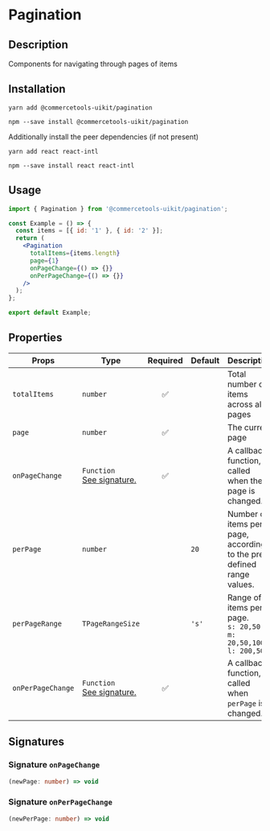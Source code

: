 <!-- THIS IS AN AUTOGENERATED FILE. DO NOT EDIT THIS FILE DIRECTLY. -->
<!-- This file is created by the `yarn generate-readme` script. -->

# Pagination

## Description

Components for navigating through pages of items

## Installation

```
yarn add @commercetools-uikit/pagination
```

```
npm --save install @commercetools-uikit/pagination
```

Additionally install the peer dependencies (if not present)

```
yarn add react react-intl
```

```
npm --save install react react-intl
```

## Usage

```jsx
import { Pagination } from '@commercetools-uikit/pagination';

const Example = () => {
  const items = [{ id: '1' }, { id: '2' }];
  return (
    <Pagination
      totalItems={items.length}
      page={1}
      onPageChange={() => {}}
      onPerPageChange={() => {}}
    />
  );
};

export default Example;
```

## Properties

| Props             | Type                                                        | Required | Default | Description                                                                                               |
| ----------------- | ----------------------------------------------------------- | :------: | ------- | --------------------------------------------------------------------------------------------------------- |
| `totalItems`      | `number`                                                    |    ✅    |         | Total number of items across all pages                                                                    |
| `page`            | `number`                                                    |    ✅    |         | The current page                                                                                          |
| `onPageChange`    | `Function`<br/>[See signature.](#signature-onpagechange)    |    ✅    |         | A callback function, called when the page is changed.                                                     |
| `perPage`         | `number`                                                    |          | `20`    | Number of items per page, according to the pre-defined range values.                                      |
| `perPageRange`    | `TPageRangeSize`                                            |          | `'s'`   | Range of items per page.&#xA;<br/>&#xA;`s: 20,50`&#xA;<br/>&#xA;`m: 20,50,100`&#xA;<br/>&#xA;`l: 200,500` |
| `onPerPageChange` | `Function`<br/>[See signature.](#signature-onperpagechange) |    ✅    |         | A callback function, called when `perPage` is changed.                                                    |

## Signatures

### Signature `onPageChange`

```ts
(newPage: number) => void
```

### Signature `onPerPageChange`

```ts
(newPerPage: number) => void
```
